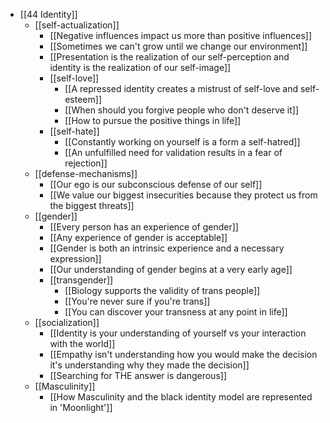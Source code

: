 - [[44 Identity]]
	- [[self-actualization]]
		- [[Negative influences impact us more than positive influences]]
		- [[Sometimes we can't grow until we change our environment]]
		- [[Presentation is the realization of our self-perception and identity is the realization of our self-image]]
		- [[self-love]]
			- [[A repressed identity creates a mistrust of self-love and self-esteem]]
			- [[When should you forgive people who don't deserve it]]
			- [[How to pursue the positive things in life]]
		- [[self-hate]]
			- [[Constantly working on yourself is a form a self-hatred]]
			- [[An unfulfilled need for validation results in a fear of rejection]]
	- [[defense-mechanisms]]
		- [[Our ego is our subconscious defense of our self]]
		- [[We value our biggest insecurities because they protect us from the biggest threats]]
	- [[gender]]
		- [[Every person has an experience of gender]]
		- [[Any experience of gender is acceptable]]
		- [[Gender is both an intrinsic experience and a necessary expression]]
		- [[Our understanding of gender begins at a very early age]]
		- [[transgender]]
			- [[Biology supports the validity of trans people]]
			- [[You're never sure if you're trans]]
			- [[You can discover your transness at any point in life]]
	- [[socialization]]
		- [[Identity is your understanding of yourself vs your interaction with the world]]
		- [[Empathy isn't understanding how you would make the decision it's understanding why they made the decision]]
		- [[Searching for THE answer is dangerous]]
	- [[Masculinity]]
		- [[How Masculinity and the black identity model are represented in 'Moonlight']]